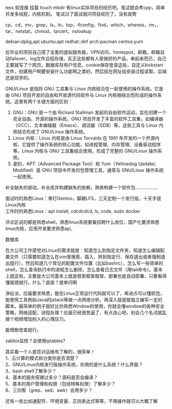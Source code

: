 less
软连接
挂载
touch
mkdir
有linux实际项目的经历吧。笔试题会考cpp，简单并发多线程，内核机制。 笔试过了面试就问项目经历了，没有就寄

cp，cd，mv，grep，ls，ln，top，ifconfig，find，which，whereis，rm，，tar，netstat，chmod，tarcert，nslookup


debian:dpkg,apt
ubuntu:apt
redhat::dnf
arch:pacman
centos:yum

后毕业的项目自己搭了全套的虚拟服务器，VPN访问，honeypot，邮箱，邮箱自动failover，log文件远程存储，反正这些都有人家做好的产品，串起来而已，自己主要就写了个网页，数据库存用户信息，cookie保存登录这些，自定义kickstart文件，创建用户啊要安装什么功能啊之类的，然后挂在网址给安装过程读取，后端还是现学的。

GNU/Linux 是指将 GNU 工具集与 Linux 内核结合在一起使用的操作系统。它是由 GNU 项目开发的自由和开放源代码软件与 Linux 内核相结合而形成的操作系统。这里有两个关键方面的区别：
1. GNU：GNU 是一个由 Richard Stallman 发起的自由软件运动，旨在创建一个完全自由、开源的操作系统。GNU 项目开发了丰富的软件工具集，如编译器（GCC）、文本编辑器（Emacs）、调试器（GDB）等，这些工具与 Linux 内核结合形成了 GNU/Linux 操作系统。
2. Linux 内核：Linux 内核是由 Linus Torvalds 在 1991 年开发的一个开源内核，它提供了操作系统的核心功能，如进程管理、内存管理、设备驱动程序等。Linux 内核与 GNU 工具集结合使用，形成了完整的 GNU/Linux 操作系统。
3. 是的，APT（Advanced Package Tool）和 Yum（Yellowdog Updater, Modified）是 GNU 项目中开发的包管理工具，通常与 GNU/Linux 操作系统一起使用。



补全缺失的驱动，补全库并构建缺失的依赖，熟练构建一个软件包………………

面试时的熟悉Linux：拳打Gentoo，脚踢LFS，三天定制一个发行版，十天手搓Linux内核  
工作时的熟悉Linux：apt install, cdcdcdcd, ls, code, sudo docker



评论区说的都是熟悉shell，熟悉linux系统要看招聘什么岗位，国产化要求熟悉linux内核，应用开发要求熟悉api,


数据库


在大公司工作感觉对Linux的需求就是：知道怎么到指定文件夹，知道怎么编辑配置文件（只需要知道怎么在vim里搜索、插入、转到指定行、保存退出或者强制退出就行），然后知道几个常见的配置文件位置（比如bashrc），怎么写一些简单的shell，怎么查询执行中的进程怎么删除，怎么查看日志文件（用tail命令）。基本上就这些。主要是大公司基本上就是框架框架框架，部署也是自动部署，只要看得懂报错就行。什么？底层？提单问啊


净扯淡，应届要求熟悉，能在Linux正常运行代码就可以了，再进点可以懂抓包，能使用工具例如Java的jstack等做一点网络分析。再深入就是能独立编写一定的脚本。最简单的例子就好比你熟悉Window的使用，你就会懂window的各种安全策略，网络适配，进程处理？应届已经很苦逼了，有点良心吧，别会几个名词就乱做个视频增加别人的心理压力。

能增刪改查就行。


zabbix监控？会使用iptables?


其实看一个人是否对运维有了解的，很简单！  
1、云计算的模式和分类你是否清楚？  
2、GNU/Linux内核发行版操作系统，你用的是什么系统？什么界面？  
3、bash shell了解多少？  
4、基本的服务搭建过多少？源码是否会编译？  
5、基本的用户管理和权限（包括特殊权限）了解多少？  
6、三剑客（grep、sed、awk）会用多少？

还有一些比如通配符、环境变量、正则表达式等等，不用操作就可以大概了解
